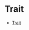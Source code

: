 # Trait

<!--ts-->
* [Trait](#trait)

<!-- Created by https://github.com/ekalinin/github-markdown-toc -->
<!-- Added by: runner, at: Fri Oct 14 12:35:21 UTC 2022 -->

<!--te-->






